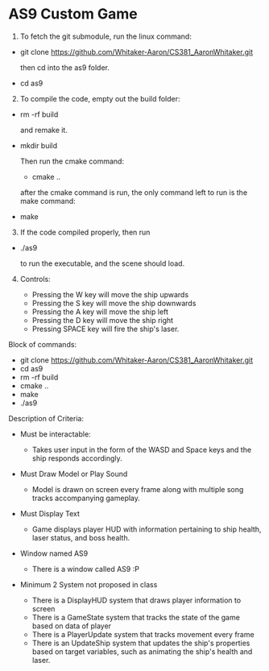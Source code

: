 
# AS9 Custom Game

1. To fetch the git submodule, run the linux command: 

- git clone https://github.com/Whitaker-Aaron/CS381_AaronWhitaker.git

    then cd into the as9 folder.
- cd as9

2. To compile the code, empty out the build folder:

- rm -rf build

    and remake it. 
    
- mkdir build 

     Then run the cmake command: 

    - cmake ..

   after the cmake command is run, the only command left to run is the make command: 

- make

3. If the code compiled properly, then run 

- ./as9

    to run the executable, and the scene should load.

4. Controls:

    - Pressing the W key will move the ship upwards
    - Pressing the S key will move the ship downwards
    - Pressing the A key will move the ship left
    - Pressing the D key will move the ship right
    - Pressing SPACE key will fire the ship's laser.


Block of commands:

- git clone https://github.com/Whitaker-Aaron/CS381_AaronWhitaker.git
- cd as9
- rm -rf build    
- cmake ..
- make
- ./as9

Description of Criteria: 
- Must be interactable: 
    - Takes user input in the form of the WASD and Space keys and the ship responds accordingly.
    
- Must Draw Model or Play Sound
    - Model is drawn on screen every frame along with multiple song tracks accompanying gameplay. 

- Must Display Text 
    - Game displays player HUD with information pertaining to ship health, laser status, and boss health. 

- Window named AS9 
    - There is a window called AS9 :P

- Minimum 2 System not proposed in class
    - There is a DisplayHUD system that draws player information to screen 
    - There is a GameState system that tracks the state of the game based on data of player 
    - There is a PlayerUpdate system that tracks movement every frame 
    - There is an UpdateShip system that updates the ship's properties based on target variables, such as animating the ship's health and laser. 
    
   


